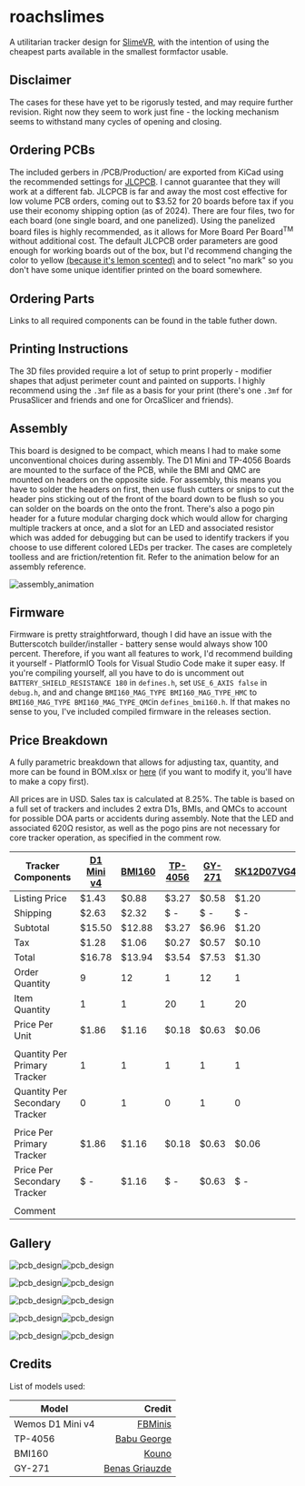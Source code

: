 # roachslimes

A utilitarian tracker design for [SlimeVR](https://docs.slimevr.dev/), with the intention of using the cheapest parts available in the smallest formfactor usable.

## Disclaimer

The cases for these have yet to be rigorusly tested, and may require further revision. Right now they seem to work just fine - the locking mechanism seems to withstand many cycles of opening and closing.

## Ordering PCBs

The included gerbers in /PCB/Production/ are exported from KiCad using the recommended settings for [JLCPCB](https://jlcpcb.com). I cannot guarantee that they will work at a different fab. JLCPCB is far and away the most cost effective for low volume PCB orders, coming out to $3.52 for 20 boards before tax if you use their economy shipping option (as of 2024). There are four files, two for each board (one single board, and one panelized). Using the panelized board files is highly recommended, as it allows for More Board Per Board<sup>TM</sup> without additional cost. The default JLCPCB order parameters are good enough for working boards out of the box, but I'd recommend changing the color to yellow [(because it's lemon scented)](https://x.com/MKVRiscy/status/1821870120697987492) and to select "no mark" so you don't have some unique identifier printed on the board somewhere.

## Ordering Parts

Links to all required components can be found in the table futher down.

## Printing Instructions

The 3D files provided require a lot of setup to print properly - modifier shapes that adjust perimeter count and painted on supports. I highly recommend using the `.3mf` file as a basis for your print (there's one `.3mf` for PrusaSlicer and friends and one for OrcaSlicer and friends).

## Assembly

This board is designed to be compact, which means I had to make some unconventional choices during assembly. The D1 Mini and TP-4056 Boards are mounted to the surface of the PCB, while the BMI and QMC are mounted on headers on the opposite side. For assembly, this means you have to solder the headers on first, then use flush cutters or snips to cut the header pins sticking out of the front of the board down to be flush so you can solder on the boards on the onto the front. There's also a pogo pin header for a future modular charging dock which would allow for charging multiple trackers at once, and a slot for an LED and associated resistor which was added for debugging but can be used to identify trackers if you choose to use different colored LEDs per tracker. The cases are completely toolless and are friction/retention fit. Refer to the animation below for an assembly reference.

![assembly_animation](Images/speen1.gif)

## Firmware

Firmware is pretty straightforward, though I did have an issue with the Butterscotch builder/installer - battery sense would always show 100 percent. Therefore, if you want all features to work, I'd recommend building it yourself - PlatformIO Tools for Visual Studio Code make it super easy. If you're compiling yourself, all you have to do is uncomment out `BATTERY_SHIELD_RESISTANCE 180` in `defines.h`, set `USE_6_AXIS false` in `debug.h`, and and change `BMI160_MAG_TYPE BMI160_MAG_TYPE_HMC` to `BMI160_MAG_TYPE BMI160_MAG_TYPE_QMC`in `defines_bmi160.h`. If that makes no sense to you, I've included compiled firmware in the releases section. 

## Price Breakdown

A fully parametric breakdown that allows for adjusting tax, quantity, and more can be found in BOM.xlsx or [here](https://docs.google.com/spreadsheets/d/1RTwIJsGUY1e1f047yFT5OwqJSmgT3SN4hO7gHYImR_g/copy) (if you want to modify it, you'll have to make a copy first).

All prices are in USD. Sales tax is calculated at 8.25%. The table is based on a full set of trackers and includes 2 extra D1s, BMIs, and QMCs to account for possible DOA parts or accidents during assembly. Note that the LED and associated 620Ω resistor, as well as the pogo pins are not necessary for core tracker operation, as specified in the comment row.

| Tracker Components | [D1 Mini v4](https://www.aliexpress.us/item/32831353752.html) | [BMI160](https://www.aliexpress.us/item/1005007143698152.html) | [TP-4056](https://www.aliexpress.us/item/1005006379403615.html) | [GY-271](https://www.aliexpress.us/item/1556804905.html) | [SK12D07VG4](https://www.aliexpress.us/item/3256806149664764.html) | [JST-PH-4P](https://www.aliexpress.us/item/33011797617.html) | [Pogo Female](https://www.aliexpress.us/item/3256804960956555.html) | [B5817WS](https://www.aliexpress.us/item/1005004633629467.html) | [0805 180k](https://www.aliexpress.us/item/1005007032369041.html) | [0806 620r](https://www.aliexpress.us/item/3256806846054289.html) | [0805 LED](https://www.aliexpress.us/item/3256805245629305.html) | [803450](https://www.aliexpress.us/item/1005003621836701.html) | [Wires](https://www.aliexpress.us/item/1005007558078161.html) | Motherboard | Daughterboard | Total |
| ------------------------------ | ---------------------------------------------------------- | -------------------------------------------------------------- | -------------------------------------------------------------- | -------------------------------------------------------- | ------------------------------------------------------------------ | ------------------------------------------------------------ | ------------------------------------------------------------------- | --------------------------------------------------------------- | ----------------------------------------------------------------- | ----------------------------------------------------------------- | ---------------------------------------------------------------- | -------------------------------------------------------------- | ------------------------------------------------------------- | ----------------------------- | --------------------------------- | ------------ |
| Listing Price | $1.43 | $0.88 | $3.27 | $0.58 | $1.20 | $3.79 | $12.93 | $1.20 | $1.05 | $1.05 | $2.47 | $25.99 | $11.93 | $2.00 | $2.00 | |
| Shipping | $2.63 | $2.32 | $ \- | $ \- | $ \- | $ \- | $ \- | $ \- | $ \- | $ \- | $ \- | $ \- | $ \- | $1.52 | $1.52 | $7.99 |
| Subtotal | $15.50 | $12.88 | $3.27 | $6.96 | $1.20 | $3.79 | $12.93 | $1.20 | $1.05 | $1.05 | $2.47 | $25.99 | $11.93 | $3.52 | $3.52 | $107.26 |
| Tax | $1.28 | $1.06 | $0.27 | $0.57 | $0.10 | $0.31 | $1.07 | $0.10 | $0.09 | $0.09 | $0.20 | $2.14 | $0.98 | $0.29 | $0.29 | $8.85 |
| Total | $16.78 | $13.94 | $3.54 | $7.53 | $1.30 | $4.10 | $14.00 | $1.30 | $1.14 | $1.14 | $2.67 | $28.13 | $12.91 | $3.81 | $3.81 | $116.11 |
| Order Quantity | 9 | 12 | 1 | 12 | 1 | 1 | 1 | 1 | 1 | 1 | 1 | 1 | 1 | 1 | 1 | |
| Item Quantity | 1 | 1 | 20 | 1 | 20 | 100 | 20 | 100 | 100 | 100 | 600 | 10 | 12 | 20 | 40 | |
| Price Per Unit | $1.86 | $1.16 | $0.18 | $0.63 | $0.06 | $0.04 | $0.70 | $0.01 | $0.01 | $0.01 | $0.00 | $2.81 | $1.08 | $0.19 | $0.10 | |
| | | | | | | | | | | | | | | | | |
| Quantity Per Primary Tracker | 1 | 1 | 1 | 1 | 1 | 1 | 1 | 2 | 1 | 1 | 1 | 1 | 0 | 1 | 0 | |
| Quantity Per Secondary Tracker | 0 | 1 | 0 | 1 | 0 | 1 | 0 | 0 | 0 | 0 | 0 | 0 | 1 | 0 | 1 | |
| | | | | | | | | | | | | | | | | |
| Price Per Primary Tracker | $1.86 | $1.16 | $0.18 | $0.63 | $0.06 | $0.04 | $0.70 | $0.03 | $0.01 | $0.01 | $0.00 | $2.81 | $ \- | $0.19 | $ \- | $7.69 |
| Price Per Secondary Tracker | $ \- | $1.16 | $ \- | $0.63 | $ \- | $0.04 | $ \- | $ \- | $ \- | $ \- | $ \- | $ \- | $1.08 | $ \- | $0.10 | $3.00 |
| | | | | | | | | | | | | | | | | |
| Comment | | | | | | | Optional | | | Optional | Optional | | | | | |

## Gallery

![pcb_design](Images/mobo_front_small.png)![pcb_design](Images/mobo_back_small.png)

![pcb_design](Images/mobo_0.png)![pcb_design](Images/mobo_1.png)

![pcb_design](Images/mobo_2.png)![pcb_design](Images/mobo_3.png)

![pcb_design](Images/pcbnew_2024-10-07_12-21-47.png)![pcb_design](Images/pcbnew_2024-10-07_12-21-49.png)

![pcb_design](Images/pcbnew_2024-10-07_12-21-37.png)![pcb_design](Images/pcbnew_2024-10-07_12-21-40.png)

## Credits

List of models used:

| Model | Credit |
|--|--:|
| Wemos D1 Mini v4 | [FBMinis](https://grabcad.com/library/wemos-esp8266-lolin-d1-mini-v4-1) |
| TP-4056 | [Babu George](https://grabcad.com/library/03962a-hw107-lithium-battery-charging-module-1) |
| BMI160 | [Kouno](https://store.kouno.xyz/products/bmi270-breakout-board) |
| GY-271 | [Benas Griauzde](https://grabcad.com/library/gy-271-hmc5883l-triple-3-axis-digital-compass-magnetometer-sensor-module-1) |
